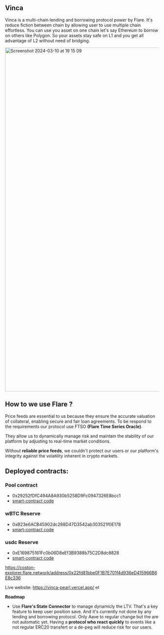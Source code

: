 ## Vinca
Vinca is a multi-chain lending and borrowing protocol power by Flare. It's reduce fiction between chain by allowing user to use multiple chain effortless. You can use you asset on one chain let's say Ethereum to borrow on others like Polygon. So your assets stay safe on L1 and you get all advantage of L2 without need of bridging.

<img width="1125" alt="Screenshot 2024-03-10 at 19 15 09" src="https://github.com/NandyBa/Vinca/assets/11545946/68e57f36-1f23-4273-aa1a-f9d930fec829">


## How to we use Flare ?

Price feeds are essential to us because they ensure the accurate valuation of collateral, enabling secure and fair loan agreements.
To be respond to the requirements our protocol use FTSO **(Flare Time Series Oracle)**.

They allow us to dynamically manage risk and maintain the stability of our platform by adjusting to real-time market conditions.

Without **reliable price feeds**, we couldn't protect our users or our platform's integrity against the volatility inherent in crypto markets.



## Deployed contracts:
### Pool contract
- 0x29252fDfC494A8A930b5258D9Fc0947326E8bcc1
- [smart-contract code](https://github.com/NandyBa/Vinca/blob/master/smart-contracts/src/SimpleFtsoExample.sol)
### wBTC Reserve
- 0xB23e6ACB45902dc288D47D3542ab303521f0E178
- [smart-contract code](https://github.com/NandyBa/Vinca/blob/master/smart-contracts/src/USDCReserve.sol)
### usdc Reserve
- 0xE169875161Fc0b06D8eEf3B9388b75C2D8dc8828
- [smart-contract code](https://github.com/NandyBa/Vinca/blob/master/smart-contracts/src/WBTCReserve.sol)


https://coston-explorer.flare.network/address/0x22fd81bbe0F1B7E701f4d936eD415966B6E8c336

Live website: https://vinca-pearl.vercel.app/ et 


**Roadmap**
- Use **Flare's State Connector** to manage dynamicly the LTV. That's a key feature to keep user position save. And it's currently not done by any lending and borrowing protocol. Only Aave to regular change but the are not automatic yet.
Having a **protocol who react quickly** to events like a not regular ERC20 transfert or a de-peg will reduce risk for our users.



